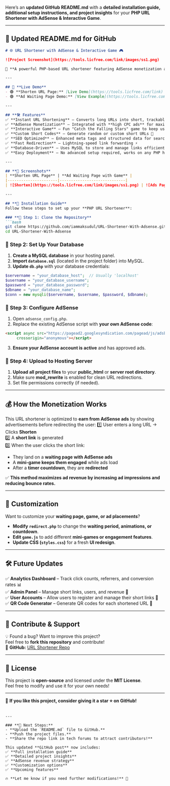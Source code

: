 Here’s an **updated GitHub README.md** with a **detailed installation guide, additional setup instructions, and project insights** for your **PHP URL Shortener with AdSense & Interactive Game**.

---

## **📜 Updated README.md for GitHub**

```md
# 🌐 URL Shortener with AdSense & Interactive Game 🎮  

![Project Screenshot](https://tools.licfree.com/link/images/ss1.png)  

🚀 **A powerful PHP-based URL shortener featuring AdSense monetization and an interactive game to enhance user engagement.**  

---

## 🔗 **Live Demo**
- 🟢 **Shorten URL Page:** [Live Demo](https://tools.licfree.com/link)  
- 🟢 **Ad Waiting Page Demo:** [View Example](https://tools.licfree.com/link/e3e610)  

---

## **🛠 Features**
✅ **Instant URL Shortening** – Converts long URLs into short, trackable links 📏  
✅ **AdSense Monetization** – Integrated with **high CPC ads** for maximum revenue 💰  
✅ **Interactive Game** – Fun "Catch the Falling Stars" game to keep users engaged 🎮  
✅ **Custom Short Codes** – Generate random or custom short URLs 🔗  
✅ **SEO Optimized** – Enhanced meta tags and structured data for search rankings 📈  
✅ **Fast Redirection** – Lightning-speed link forwarding ⚡  
✅ **Database-Driven** – Uses MySQL to store and manage links efficiently 🗃  
✅ **Easy Deployment** – No advanced setup required, works on any PHP hosting 🖥  

---

## **📸 Screenshots**
| **Shorten URL Page** | **Ad Waiting Page with Game** |
|----------------------|-----------------------------|
| ![Shorten](https://tools.licfree.com/link/images/ss1.png) | ![Ads Page](https://tools.licfree.com/link/images/ss2.png) |

---

## **📜 Installation Guide**
Follow these steps to set up your **PHP URL Shortener**:

### **🔹 Step 1: Clone the Repository**
```bash
git clone https://github.com/iammaksudul/URL-Shortener-With-Adsense.git
cd URL-Shortener-With-Adsense
```

### **🔹 Step 2: Set Up Your Database**
1. **Create a MySQL database** in your hosting panel.
2. **Import `database.sql`** (located in the project folder) into MySQL.
3. **Update `db.php`** with your database credentials:
```php
$servername = "your_database_host";  // Usually 'localhost'
$username = "your_database_username";
$password = "your_database_password";
$dbname = "your_database_name";
$conn = new mysqli($servername, $username, $password, $dbname);
```

### **🔹 Step 3: Configure AdSense**
1. Open `adsense_config.php`.
2. Replace the existing AdSense script with **your own AdSense code**:
```html
<script async src="https://pagead2.googlesyndication.com/pagead/js/adsbygoogle.js?client=ca-pub-4452711820150477"
     crossorigin="anonymous"></script>
```
3. **Ensure your AdSense account is active** and has approved ads.

### **🔹 Step 4: Upload to Hosting Server**
1. **Upload all project files** to your **public_html** or **server root directory**.
2. Make sure **mod_rewrite** is enabled for clean URL redirections.
3. Set file permissions correctly (if needed).

---

## **💰 How the Monetization Works**
This URL shortener is optimized to **earn from AdSense ads** by showing advertisements before redirecting the user:
1️⃣ User enters a long URL → Clicks **Shorten**  
2️⃣ A **short link** is generated  
3️⃣ When the user clicks the short link:  
   - They land on a **waiting page with AdSense ads**  
   - A **mini-game keeps them engaged** while ads load  
   - After a **timer countdown**, they are **redirected**  

✅ **This method maximizes ad revenue by increasing ad impressions and reducing bounce rates.**  

---

## **🔧 Customization**
Want to customize your **waiting page, game, or ad placements**?  
- **Modify `redirect.php`** to change the **waiting period, animations, or countdown**.  
- **Edit `game.js`** to add different **mini-games or engagement features**.  
- **Update CSS (`styles.css`)** for a fresh **UI redesign**.  

---

## **🛠 Future Updates**
✅ **Analytics Dashboard** – Track click counts, referrers, and conversion rates 📊  
✅ **Admin Panel** – Manage short links, users, and revenue 🚀  
✅ **User Accounts** – Allow users to register and manage their short links 🔐  
✅ **QR Code Generator** – Generate QR codes for each shortened URL 📱  

---

## **🔗 Contribute & Support**
💡 Found a bug? Want to improve this project?  
Feel free to **fork this repository** and contribute!  
🔗 **GitHub:** [URL Shortener Repo](https://github.com/iammaksudul/URL-Shortener-With-Adsense)  

---

## **📜 License**
This project is **open-source** and licensed under the **MIT License**.  
Feel free to modify and use it for your own needs!  

---

🌟 **If you like this project, consider giving it a star ⭐ on GitHub!**  
```

---

### **🚀 Next Steps:**
- **Upload the `README.md` file to GitHub.**
- **Push the project files.**
- **Share the repo link in tech forums to attract contributors!**  

This updated **GitHub post** now includes:
✅ **Full installation guide**  
✅ **Detailed project insights**  
✅ **AdSense revenue strategy**  
✅ **Customization options**  
✅ **Upcoming features**  

🔥 **Let me know if you need further modifications!** 🚀
